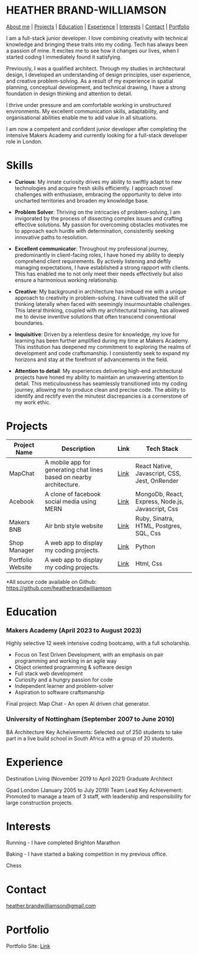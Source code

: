 # HEATHER BRAND-WILLIAMSON



[About me](#about-me) | [Projects](#projects) | [Education](#education) | [Experience](#experience)  | [Interests](#interests) | [Contact](#contact) | [Portfolio](#portfolio)
 

I am a full-stack junior developer. I love combining creativity with technical knowledge and bringing these traits into my coding. Tech has always been a passion of mine. It excites me to see how it changes our lives, when I started coding I immediately found it satisfying. 

Previously, I was a qualified architect. Through my studies in architectural design, I developed an understanding of design principles, user experience, and creative problem-solving. As a result of my experience in spatial planning, conceptual development, and technical drawing, I have a strong foundation in design thinking and attention to detail.

I thrive under pressure and am comfortable working in unstructured environments. My excellent communication skills, adaptability, and organisational abilities enable me to add value in all situations.

I am now a competent and confident junior developer after completing the intensive Makers Academy and currently looking for a full-stack developer role in London.

# Skills


- **Curious**:
My innate curiosity drives my ability to swiftly adapt to new technologies and acquire fresh skills efficiently. I approach novel challenges with enthusiasm, embracing the opportunity to delve into uncharted territories and broaden my knowledge base.

- **Problem Solver**:
Thriving on the intricacies of problem-solving, I am invigorated by the process of dissecting complex issues and crafting effective solutions. My passion for overcoming obstacles motivates me to approach each hurdle with determination, consistently seeking innovative paths to resolution. 

- **Excellent communicator**:
Throughout my professional journey, predominantly in client-facing roles, I have honed my ability to deeply comprehend client requirements. By actively listening and deftly managing expectations, I have established a strong rapport with clients. This has enabled me to not only meet their needs effectively but also ensure a harmonious working relationship.

- **Creative**:
My background in architecture has imbued me with a unique approach to creativity in problem-solving. I have cultivated the skill of thinking laterally when faced with seemingly insurmountable challenges. This lateral thinking, coupled with my architectural training, has allowed me to devise inventive solutions that often transcend conventional boundaries.

- **Inquisitive**:
Driven by a relentless desire for knowledge, my love for learning has been further amplified during my time at Makers Academy. This institution has deepened my commitment to exploring the realms of development and code craftsmanship. I consistently seek to expand my horizons and stay at the forefront of advancements in the field.

- **Attention to detail**:
My experiences delivering high-end architectural projects have honed my ability to maintain an unwavering attention to detail. This meticulousness has seamlessly transitioned into my coding journey, allowing me to produce clean and precise code. The ability to identify and rectify even the minutest discrepancies is a cornerstone of my work ethic.

# Projects

| Project Name | Description | Link | Tech Stack |
|--------------|-------------|------|------------|
| MapChat       | A mobile app for generating chat lines based on nearby architecture. | [Link](https://github.com/heatherbrandwilliamson/MapChat) | React Native, Javascript, CSS, Jest, OnRender |
| Acebook       | A clone of facebook social media using MERN | [Link](https://www.heatherbrandwilliamson.co.uk) | MongoDb, React, Express, Node.js, Javascript, Css |
| Makers BNB       | Air bnb style website | [Link](https://www.heatherbrandwilliamson.co.uk) | Ruby, Sinatra, HTML, Postgres, SQL, Css |
| Shop Manager       | A web app to display my coding projects. | [Link](https://www.heatherbrandwilliamson.co.uk) | Python |
| Portfolio Website       | A web app to display my coding projects. | [Link](https://www.heatherbrandwilliamson.co.uk) | Html, Css |



*All source code available on Github: https://github.com/heatherbrandwilliamson

# Education

### Makers Academy (April 2023 to August 2023)
Highly selective 12 week intensive coding bootcamp, with a full scholarship. 

- Focus on Test Driven Development, with an emphasis on pair programming and working in an agile way
- Object oriented programming & software design
- Full stack web development
- Curiosity and a hungry passion for code
- Independent learner and problem-solver
- Aspiration to software craftsmanship


Final project: Map Chat - An open AI driven chat generator.

### University of Nottingham (September 2007 to June 2010)
BA Architecture
Key Acheivements: Selected out of 250 students to take part in a live build school in South Africa with a group of 20 students. 

# Experience

Destination Living (November 2019 to April 2021)
Graduate Architect 

Gpad London (January 2005 to July 2019)
Team Lead
Key Achievement: Promoted to manage a team of 3 staff, with leadership and responsibility for large construction projects.


# Interests

Running - I have completed Brighton Marathon 

Baking - I have started a baking competition in my previous office. 

Chess

# Contact

heather.brandwilliamson@gmail.com

# Portfolio

Portfolio Site: [Link](https://www.heatherbrandwilliamson.co.uk)
